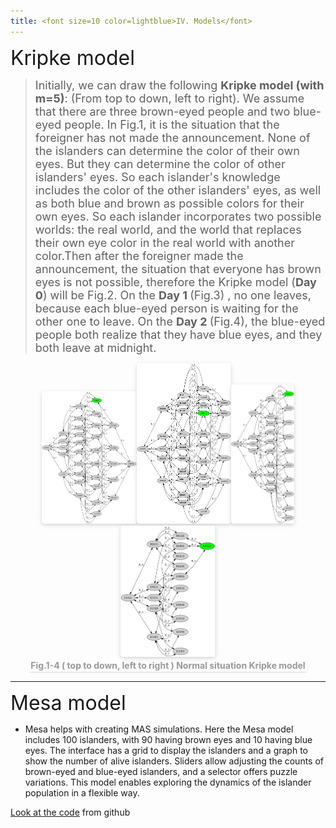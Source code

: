 ```yaml
---
title: <font size=10 color=lightblue>IV. Models</font>
---
```


<font size=6>Kripke model</font>
> <font size=4>Initially, we can draw the following <strong>Kripke model (with m=5)</strong>: (From top to down, left to right). We assume that there are three brown-eyed people and two blue-eyed people. In Fig.1, it is the situation that the foreigner has not made the announcement. None of the islanders can determine the color of their own eyes. But they can determine the color of other islanders' eyes. So each islander's knowledge includes the color of the other islanders' eyes, as well as both blue and brown as possible colors for their own eyes. So each islander incorporates two possible worlds: the real world, and the world that replaces their own eye color in the real world with another color.Then after the foreigner made the announcement, the situation that everyone has brown eyes is not possible, therefore the Kripke model (<strong>Day 0</strong>) will be Fig.2. On the <strong>Day 1 </strong>(Fig.3) , no one leaves, because each blue-eyed person is waiting for the other one to leave. On the <strong>Day 2 </strong>(Fig.4), the blue-eyed people both realize that they have blue eyes, and they both leave at midnight.</font>
<center>
    <img style="border-radius: 0.3125em;
    box-shadow: 0 2px 4px 0 rgba(34,36,38,.12),0 2px 10px 0 rgba(34,36,38,.08);width: 30%;
    height: 30%;" 
    src="img/Kripke-normal.JPG"><img style="border-radius: 0.3125em;
    box-shadow: 0 2px 4px 0 rgba(34,36,38,.12),0 2px 10px 0 rgba(34,36,38,.08);width: 30%;
    height: 30%;" 
    src="img/normal-day_0.JPG"><img style="border-radius: 0.3125em;
    box-shadow: 0 2px 4px 0 rgba(34,36,38,.12),0 2px 10px 0 rgba(34,36,38,.08);width: 20%;
    height: 20%;" 
    src="img/normal-day_1.JPG"><img style="border-radius: 0.3125em;
    box-shadow: 0 2px 4px 0 rgba(34,36,38,.12),0 2px 10px 0 rgba(34,36,38,.08);width: 30%;
    height: 30%;" 
    src="img/normal-day_2.JPG">
    <br>
    <div style="color:orange; border-bottom: 1px solid #d9d9d9;
    display: inline-block;
    color: #999;
    padding: 2px;"><strong>Fig.1-4 ( top to down, left to right ) Normal situation Kripke model</strong></div>
</center>

---
<font size=6>Mesa model</font>
- Mesa helps with creating MAS simulations. Here the Mesa model includes 100 islanders, with 90 having brown eyes and 10 having blue eyes. The interface has a grid to display the islanders and a graph to show the number of alive islanders. Sliders allow adjusting the counts of brown-eyed and blue-eyed islanders, and a selector offers puzzle variations. This model enables exploring the dynamics of the islander population in a flexible way.

[Look at the code](https://github.com/Jiayun-Zhang/LAMAS_project) from github

